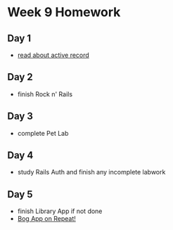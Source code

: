 
# Week 9 Homework

## Day 1
- [read about active record](http://guides.rubyonrails.org/active_record_basics.html)

## Day 2

- finish Rock n' Rails

## Day 3

- complete Pet Lab


## Day 4

- study Rails Auth and finish any incomplete labwork


## Day 5


- finish Library App if not done
- [Bog App on Repeat!](https://github.com/SF-WDI-LABS/rails_bog_app)
